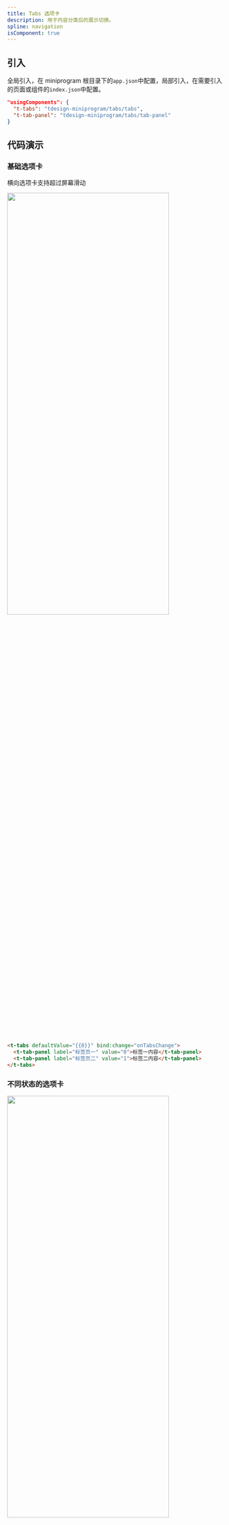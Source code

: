 ```yaml
---
title: Tabs 选项卡
description: 用于内容分类后的展示切换。
spline: navigation
isComponent: true
---
```


## 引入

全局引入，在 miniprogram 根目录下的`app.json`中配置，局部引入，在需要引入的页面或组件的`index.json`中配置。

```json
"usingComponents": {
  "t-tabs": "tdesign-miniprogram/tabs/tabs",
  "t-tab-panel": "tdesign-miniprogram/tabs/tab-panel"
}
```

## 代码演示

### 基础选项卡

横向选项卡支持超过屏幕滑动

<img src="https://tdesign.gtimg.com/miniprogram/readme/tabs-3.png" width="375px" height="50%">

```html
<t-tabs defaultValue="{{0}}" bind:change="onTabsChange">
  <t-tab-panel label="标签页一" value="0">标签一内容</t-tab-panel>
  <t-tab-panel label="标签页二" value="1">标签二内容</t-tab-panel>
</t-tabs>
```

### 不同状态的选项卡

<img src="https://tdesign.gtimg.com/miniprogram/readme/tabs-2.png" width="375px" height="50%">

```html
<t-tabs defaultValue="0" bind:change="onTabsChange">
  <t-tab-panel label="标签页一" value="0">标签一内容</t-tab-panel>
  <t-tab-panel label="标签页二" value="1">标签二内容</t-tab-panel>
  <t-tab-panel label="禁用状态" value="2" disabled>禁用状态</t-tab-panel>
</t-tabs>
```

### 竖向选项卡

<img src="https://tdesign.gtimg.com/miniprogram/readme/tabs-1.png" width="375px" height="50%">

```html
<t-tabs defaultValue="{{1}}" placement="left" bind:change="onTabsChange">
  <t-tab-panel label="标签页一" value="0">
    <view class="tab-content">标签一内容区</view>
  </t-tab-panel>
  <t-tab-panel label="标签页二" value="1">
    <view class="tab-content">标签二内容区</view>
  </t-tab-panel>
  <t-tab-panel label="标签页三" value="2">
    <view class="tab-content">标签三内容区</view>
  </t-tab-panel>
</t-tabs>
```

```js
Page({
  onTabsChange(event: any) {
    console.log(event.detail);
  },
});
```

### 受控用法

```html
<t-tabs value="{{value}}" bind:change="onTabsChange">
  <t-tab-panel label="标签页一" value="0">标签一内容</t-tab-panel>
  <t-tab-panel label="标签页二" value="1">标签二内容</t-tab-panel>
</t-tabs>
```

```js
Page({
  data: {
    value: '0',
  },
  onTabsChange(e) {
    this.setData({ value: e.detail.value })
  },
});
```

## API

### Tabs Props

| 名称             | 类型            | 默认值 | 说明                                                                                                                                                                 | 必传 |
| ---------------- | --------------- | ------ | -------------------------------------------------------------------------------------------------------------------------------------------------------------------- | ---- |
| animation        | Object          | -      | 动画效果设置。其中 duration 表示动画时长。TS 类型：`TabAnimation`。[详细类型定义](https://github.com/Tencent/tdesign-miniprogram/tree/develop/src/tabs/type.ts) | N    |
| external-classes | Array           | -      | 组件类名，分别用于设置 组件外层元素 等类名。`['t-class']`                                                                                                            | N    |
| placement        | String          | top    | 选项卡位置。可选项：left/top                                                                                                                                         | N    |
| show-bottom-line | Boolean         | true   | 是否展示底部激活线条                                                                                                                                                 | N    |
| value            | String / Number | -      | 激活的选项卡值。TS 类型：`TabValue`。[详细类型定义](https://github.com/Tencent/tdesign-miniprogram/tree/develop/src/tabs/type.ts)                               | N    |

### Tabs Events

| 名称   | 参数                | 描述                       |
| ------ | ------------------- | -------------------------- |
| change | `(value: TabValue)` | 激活的选项卡发生变化时触发 |

### TabPanel Props

| 名称            | 类型            | 默认值 | 说明                                      | 必传 |
| --------------- | --------------- | ------ | ----------------------------------------- | ---- |
| destroy-on-hide | Boolean         | true   | 选项卡内容隐藏时是否销毁                  | N    |
| disabled        | Boolean         | false  | 是否禁用当前选项卡                        | N    |
| label           | String / Slot   | -      | 选项卡名称，可自定义选项卡导航内容        | N    |
| panel           | String / Slot   | -      | 用于自定义选项卡面板内容                  | N    |
| value           | String / Number | -      | 选项卡的值，唯一标识。TS 类型：`TabValue` | N    |
